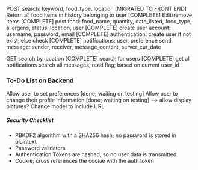 POST
search: keyword, food_type, location [MIGRATED TO FRONT END]
Return all food items in history belonging to user [COMPLETE]
Edit/remove items [COMPLETE]
post food: food_name, quantity, date_listed, food_type, allergens, status, location, user [COMPLETE]
create user account: username, password, email [COMPLETE]
authentication: create user if not exist; else check [COMPLETE]
notifications: user, preference
send message: sender, receiver, message_content, server_cur_date

GET
search by location [COMPLETE]
search for users [COMPLETE]
get all notifications
search all messages, read flag; based on current user_id

### To-Do List on Backend
Allow user to set preferences [done; waiting on testing]
Allow user to change their profile information [done; waiting on testing]
--> allow display pictures? Change model to include URL

##### Security Checklist
- PBKDF2 algorithm with a SHA256 hash; no password is stored in plaintext
- Password validators
- Authentication Tokens are hashed, so no user data is transmitted
- Cookie; cross references the cookie with the auth token